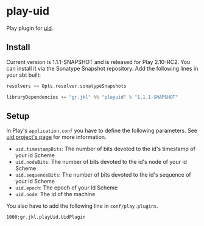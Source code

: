 play-uid
========

Play plugin for [uid][1].

Install
-------

Current version is 1.1.1-SNAPSHOT and is released for Play 2.10-RC2. 
You can install it via the Sonatype Snapshot repository. Add the following
lines in your sbt built: 
```scala
resolvers += Opts.resolver.sonatypeSnapshots

libraryDependencies += "gr.jkl" %% "playuid" % "1.1.1-SNAPSHOT"
```

Setup
-----

In Play's `application.conf` you have to define the following parameters. See 
[uid project's page][1] for more information.
* `uid.timestampBits`: The number of bits devoted to the id's timestamp of your id Scheme
* `uid.nodeBits`: The number of bits devoted to the id's node of your id Scheme
* `uid.sequenceBits`: The number of bits devoted to the id's sequence of your id Scheme
* `uid.epoch`: The epoch of your Id Scheme
* `uid.node`: The id of the machine

You also have to add the following line in `conf/play.plugins`.

```
1000:gr.jkl.playUid.UidPlugin
```

[1]: http://nevang.github.com/uid/ "gr.jkl.uid"
